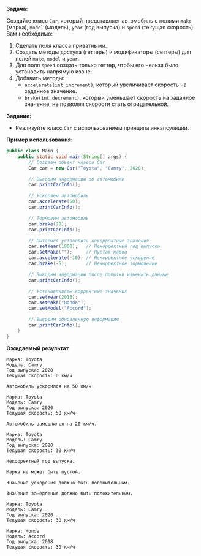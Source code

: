 **Задача:**

Создайте класс `Car`, который представляет автомобиль с полями `make` (марка), `model` (модель), `year` (год выпуска) и
`speed` (текущая скорость). Вам необходимо:

1. Сделать поля класса приватными.
2. Создать методы доступа (геттеры) и модификаторы (сеттеры) для полей `make`, `model` и `year`.
3. Для поля `speed` создать только геттер, чтобы его нельзя было установить напрямую извне.
4. Добавить методы:
    - `accelerate(int increment)`, который увеличивает скорость на заданное значение.
    - `brake(int decrement)`, который уменьшает скорость на заданное значение, не позволяя скорости стать отрицательной.

**Задание:**

- Реализуйте класс `Car` с использованием принципа инкапсуляции.

**Пример использования:**

```java
public class Main {
    public static void main(String[] args) {
        // Создаем объект класса Car
        Car car = new Car("Toyota", "Camry", 2020);

        // Выводим информацию об автомобиле
        car.printCarInfo();

        // Ускоряем автомобиль
        car.accelerate(50);
        car.printCarInfo();

        // Тормозим автомобиль
        car.brake(20);
        car.printCarInfo();

        // Пытаемся установить некорректные значения
        car.setYear(1800);   // Некорректный год выпуска
        car.setMake("");     // Пустая марка
        car.accelerate(-10); // Некорректное ускорение
        car.brake(-5);       // Некорректное торможение

        // Выводим информацию после попытки изменить данные
        car.printCarInfo();

        // Устанавливаем корректные значения
        car.setYear(2018);
        car.setMake("Honda");
        car.setModel("Accord");

        // Выводим обновленную информацию
        car.printCarInfo();
    }
}
```

**Ожидаемый результат**
```
Марка: Toyota
Модель: Camry
Год выпуска: 2020
Текущая скорость: 0 км/ч

Автомобиль ускорился на 50 км/ч.

Марка: Toyota
Модель: Camry
Год выпуска: 2020
Текущая скорость: 50 км/ч

Автомобиль замедлился на 20 км/ч.

Марка: Toyota
Модель: Camry
Год выпуска: 2020
Текущая скорость: 30 км/ч

Некорректный год выпуска.

Марка не может быть пустой.

Значение ускорения должно быть положительным.

Значение замедления должно быть положительным.

Марка: Toyota
Модель: Camry
Год выпуска: 2020
Текущая скорость: 30 км/ч

Марка: Honda
Модель: Accord
Год выпуска: 2018
Текущая скорость: 30 км/ч
```

